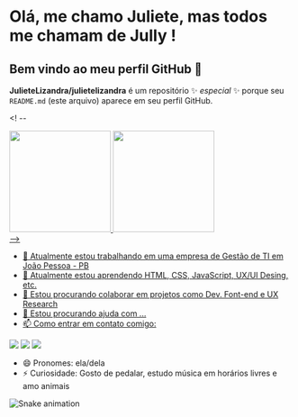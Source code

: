 # Olá, me chamo Juliete, mas todos me chamam de Jully ! 
## Bem vindo ao meu perfil GitHub 👋


**JulieteLizandra/julietelizandra** é um repositório ✨ _especial_ ✨ porque seu `README.md` (este arquivo) aparece em seu perfil GitHub.

<! --
<div>
<a href="https://github.com/JulieteLizandra/julietelizandra/">
<img loading="lazy" height="180em" src="https://github-readme-stats.vercel.app/api/top-langs/?JulieteLizandra/julietelizandra&layout=compact&langs_count=7&theme=dracula"/>
<img loading="lazy" height="180em" src="https://github-readme-stats.vercel.app/api?JulieteLizandra/julietelizandra&show_icons=true&theme=dracula&include_all_commits=true&count_private=true"/>
</div>
-->

- 🔭 Atualmente estou trabalhando em uma empresa de Gestão de TI em João Pessoa - PB
- 🌱 Atualmente estou aprendendo HTML, CSS, JavaScript, UX/UI Desing, etc.
- 👯 Estou procurando colaborar em projetos como Dev. Font-end e UX Research
- 🤔 Estou procurando ajuda com ...
- 📫 Como entrar em contato comigo:

<div>
<a href="https://instagram.com/jullylizandra" target="_blank"><img loading="lazy" src="https://img.shields.io/badge/-Instagram-%23E4405F?style=for-the-badge&logo=instagram&logoColor=white" target="_blank"></a>
<a href = "mailto:juliete.lizandra@dcx.ufpb.br"><img loading="lazy" src="https://img.shields.io/badge/Gmail-D14836?style=for-the-badge&logo=gmail&logoColor=white" target="_blank"></a>
<a href="https://www.linkedin.com/in/juliete-lizandra" target="_blank"><img loading="lazy" src="https://img.shields.io/badge/-LinkedIn-%230077B5?style=for-the-badge&logo=linkedin&logoColor=white" target="_blank"></a>   
</div>

- 😄 Pronomes: ela/dela
- ⚡ Curiosidade: Gosto de pedalar, estudo música em horários livres e amo animais

![Snake animation](https://github.com/JulieteLizandra/julietelizandra/blob/output/github-contribution-grid-snake.svg)


